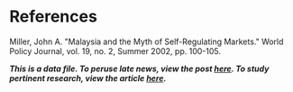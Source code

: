 # References

Miller, John A. "Malaysia and the Myth of Self-Regulating Markets." World Policy Journal, vol. 19, no. 2, Summer 2002, pp. 100-105.

***This is a data file. To peruse late news, view the post [here](https://mintstreettodalalstreet.com/). To study pertinent research, view the article [here](https://www.linkedin.com/pulse/).***

